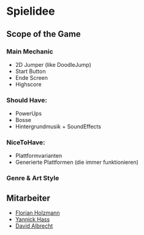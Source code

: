 # Spielidee

## Scope of the Game

### Main Mechanic
* 2D Jumper (like DoodleJump)
* Start Button
* Ende Screen
* Highscore

### Should Have:

* PowerUps
* Bosse
* Hintergrundmusik + SoundEffects

### NiceToHave: 

* Plattformvarianten
* Generierte Plattformen (die immer funktionieren)

### Genre & Art Style

## Mitarbeiter
* [Florian Holzmann](https://github.com/fwoodmann)
* [Yannick Hass](https://github.com/HassYannick)
* [David Albrecht](https://github.com/da-albrecht)